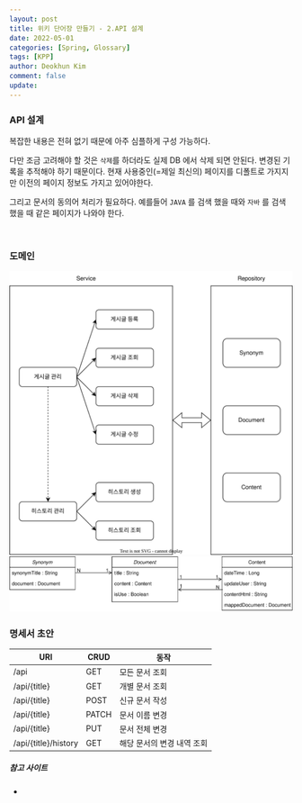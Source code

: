 ```yaml
---
layout: post
title: 위키 단어장 만들기 - 2.API 설계
date: 2022-05-01
categories: [Spring, Glossary]
tags: [KPP]
author: Deokhun Kim
comment: false
update: 
---
```


### API 설계
복잡한 내용은 전혀 없기 때문에 아주 심플하게 구성 가능하다.

다만 조금 고려해야 할 것은 `삭제`를 하더라도 실제 DB 에서 삭제 되면 안된다. 
변경된 기록을 추적해야 하기 때문이다. 
현재 사용중인(=제일 최신의) 페이지를 디폴트로 가지지만 이전의 페이지 정보도 가지고 있어야한다.

그리고 문서의 동의어 처리가 필요하다. 
예를들어 `JAVA` 를 검색 했을 때와 `자바` 를 검색 했을 때 같은 페이지가 나와야 한다.

<br/>

### 도메인

<img src = "/assets/postimg/2022_05/api_domain.svg"/>

<br/>

<img src = "/assets/postimg/2022_05/api_domain2.svg"/>

<br/>

### 명세서 초안


| URI | CRUD  | 동작 |
| --- |-------| --- |
| /api | GET   | 모든 문서 조회 |
| /api/{title} | GET   | 개별 문서 조회 |
| /api/{title} | POST  | 신규 문서 작성 |
| /api/{title} | PATCH | 문서 이름 변경 |
| /api/{title} | PUT   | 문서 전체 변경 |
| /api/{title}/history | GET   | 해당 문서의 변경 내역 조회 |




##### 참고 사이트
* 